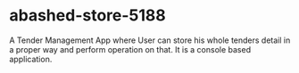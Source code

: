# abashed-store-5188
A Tender Management App where User can store his whole tenders detail in a proper way and perform operation on that. It is a console based application.
